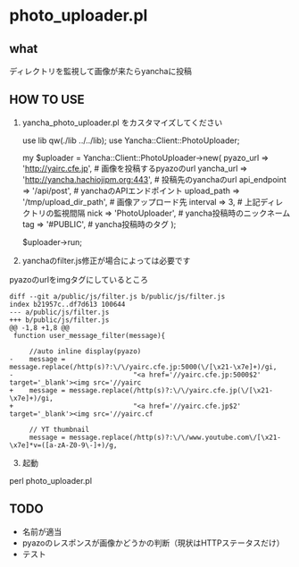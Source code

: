 photo_uploader.pl
===================================

what
----
ディレクトリを監視して画像が来たらyanchaに投稿


HOW TO USE
----

1. yancha_photo_uploader.pl をカスタマイズしてください

    use lib qw(./lib ../../lib);
    use Yancha::Client::PhotoUploader;
     
    my $uploader = Yancha::Client::PhotoUploader->new(
        pyazo_url    => 'http://yairc.cfe.jp',                 # 画像を投稿するpyazoのurl
        yancha_url   => 'http://yancha.hachiojipm.org:443',    # 投稿先のyanchaのurl
        api_endpoint => '/api/post',                           # yanchaのAPIエンドポイント
        upload_path  => '/tmp/upload_dir_path',                # 画像アップロード先
        interval     => 3,                                     # 上記ディレクトリの監視間隔
        nick         => 'PhotoUploader',                       # yancha投稿時のニックネーム
        tag          => '#PUBLIC',                             # yancha投稿時のタグ
    );
   
    $uploader->run;


2. yanchaのfilter.js修正が場合によっては必要です

pyazoのurlをimgタグにしているところ

    diff --git a/public/js/filter.js b/public/js/filter.js
    index b21957c..df7d613 100644
    --- a/public/js/filter.js
    +++ b/public/js/filter.js
    @@ -1,8 +1,8 @@
     function user_message_filter(message){
     
         //auto inline display(pyazo)
    -    message = message.replace(/http(s)?:\/\/yairc.cfe.jp:5000(\/[\x21-\x7e]+)/gi,
    -                              "<a href='//yairc.cfe.jp:5000$2' target='_blank'><img src='//yairc
    +    message = message.replace(/http(s)?:\/\/yairc.cfe.jp(\/[\x21-\x7e]+)/gi,
    +                              "<a href='//yairc.cfe.jp$2' target='_blank'><img src='//yairc.cf
     
         // YT thumbnail
         message = message.replace(/http(s)?:\/\/www.youtube.com\/[\x21-\x7e]*v=([a-zA-Z0-9\-]+)/g,


3. 起動

 perl photo_uploader.pl 


TODO
----

* 名前が適当
* pyazoのレスポンスが画像かどうかの判断（現状はHTTPステータスだけ）
* テスト

